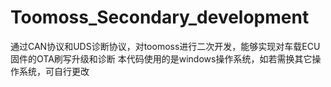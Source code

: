 # Toomoss_Secondary_development
通过CAN协议和UDS诊断协议，对toomoss进行二次开发，能够实现对车载ECU固件的OTA刷写升级和诊断
本代码使用的是windows操作系统，如若需换其它操作系统，可自行更改
